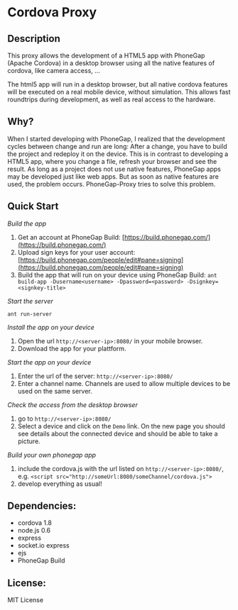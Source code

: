 Cordova Proxy
=====================

Description
-------------
This proxy allows the development of a HTML5 app with PhoneGap (Apache Cordova) in a desktop browser using all the native features of cordova, like camera access, ... 

The html5 app will run in a desktop browser, but all native cordova features will be executed on a real mobile device, without simulation. This allows fast roundtrips during development, as well as real access to the hardware.


Why?
---------
When I started developing with PhoneGap, I realized that the development cycles between change and run are long: After a change, you have to build the project and redeploy it on the device. This is in contrast to developing a HTML5 app, where you change a file, refresh your browser and see the result. As long as a project does not use native features, PhoneGap apps may be developed just like web apps. But as soon as native features are used, the problem occurs. PhoneGap-Proxy tries to solve this problem.


Quick Start
-------------

*Build the app*

1. Get an account at PhoneGap Build: [https://build.phonegap.com/](https://build.phonegap.com/)
2. Upload sign keys for your user account: [https://build.phonegap.com/people/edit#pane=signing](https://build.phonegap.com/people/edit#pane=signing)
3. Build the app that will run on your device using PhoneGap Build:
   `ant build-app -Dusername<username> -Dpassword=<password> -Dsignkey=<signkey-title>`

*Start the server*

`ant run-server`

*Install the app on your device*

1. Open the url `http://<server-ip>:8080/` in your mobile browser.
2. Download the app for your plattform.

*Start the app on your device*

1. Enter the url of the server: `http://<server-ip>:8080/`
2. Enter a channel name. Channels are used to allow multiple devices to be used on the same server.

*Check the access from the desktop browser*

1. go to `http://<server-ip>:8080/`
2. Select a device and click on the `Demo` link. On the new page you should see
   details about the connected device and should be able to take a picture.

*Build your own phonegap app*

1. include the cordova.js with the url listed on `http://<server-ip>:8080/`, e.g.
   `<script src="http://someUrl:8080/someChannel/cordova.js">`
2. develop everything as usual! 


Dependencies:
---------------
- cordova 1.8
- node.js 0.6
- express
- socket.io express
- ejs
- PhoneGap Build

License: 
------------
MIT License

